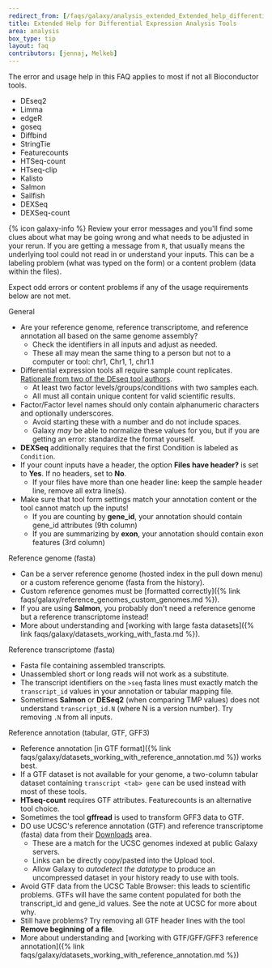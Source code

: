 ```yaml
---
redirect_from: [/faqs/galaxy/analysis_extended_Extended_help_differential_expression_analysis_tools]
title: Extended Help for Differential Expression Analysis Tools
area: analysis
box_type: tip
layout: faq
contributors: [jennaj, Melkeb]
---
```


The error and usage help in this FAQ applies to most if not all Bioconductor tools.

- DEseq2
- Limma
- edgeR
- goseq
- Diffbind
- StringTie
- Featurecounts
- HTSeq-count
- HTseq-clip
- Kalisto
- Salmon
- Sailfish
- DEXSeq
- DEXSeq-count

{% icon galaxy-info %}  Review your error messages and you'll find some clues about what may be going wrong and what needs to be adjusted in your rerun. If you are getting a message from `R`, that usually means the underlying tool could not read in or understand your inputs. This can be a labeling problem (what was typed on the form) or a content problem (data within the files).

Expect odd errors or content problems if any of the usage requirements below are not met.

General

- Are your reference genome, reference transcriptome, and reference annotation all based on the same genome assembly?
    * Check the identifiers in all inputs and adjust as needed.
    * These all may mean the same thing to a person but not to a computer or tool: chr1, Chr1, 1, chr1.1
- Differential expression tools all require sample count replicates. [Rationale from two of the DEseq tool authors](https://www.seqanswers.com/forum/bioinformatics/bioinformatics-aa/26388-deseq2-without-biol-replicates).
    * At least two factor levels/groups/conditions with two samples each.
    * All must all contain unique content for valid scientific results.
- Factor/Factor level names should only contain alphanumeric characters and optionally underscores.
    * Avoid starting these with a number and do not include spaces.
    * Galaxy *may* be able to normalize these values for you, but if you are getting an error: standardize the format yourself.
- **DEXSeq** additionally requires that the first Condition is labeled as `Condition`.
- If your count inputs have a header, the option **Files have header?** is set to **Yes**. If no headers, set to **No**. 
    * If your files have more than one header line: keep the sample header line, remove all extra line(s).
- Make sure that tool form settings match your annotation content or the tool cannot match up the inputs!
    * If you are counting by **gene_id**, your annotation should contain gene_id attributes (9th column)
    * If you are summarizing by **exon**, your annotation should contain exon features (3rd column)

Reference genome (fasta)

- Can be a server reference genome (hosted index in the pull down menu) or a custom reference genome (fasta from the history).
- Custom reference genomes must be [formatted correctly]({% link faqs/galaxy/reference_genomes_custom_genomes.md %}).
- If you are using **Salmon**, you probably don't need a reference genome but a reference transcriptome instead!
- More about understanding and [working with large fasta datasets]({% link faqs/galaxy/datasets_working_with_fasta.md %}).

Reference transcriptome (fasta)

- Fasta file containing assembled transcripts.
- Unassembled short or long reads will not work as a substitute.
- The transcript identifiers on the `>seq` fasta lines must exactly match the `transcript_id` values in your annotation or tabular mapping file.
- Sometimes **Salmon** or **DESeq2** (when comparing TMP values) does not understand `transcript_id.N` (where N is a version number). Try removing `.N` from all inputs. 
  
Reference annotation (tabular, GTF, GFF3)

- Reference annotation [in GTF format]({% link faqs/galaxy/datasets_working_with_reference_annotation.md %}) works best.
- If a GTF dataset is not available for your genome, a two-column tabular dataset containing `transcript <tab> gene` can be used instead with most of these tools. 
- **HTseq-count** requires GTF attributes. Featurecounts is an alternative tool choice.
- Sometimes the tool **gffread** is used to transform GFF3 data to GTF. 
- DO use UCSC's reference annotation (GTF) and reference transcriptome (fasta) data from their [Downloads](https://hgdownload.soe.ucsc.edu/downloads.html) area.
    * These are a match for the UCSC genomes indexed at public Galaxy servers.
    * Links can be directly copy/pasted into the Upload tool.
    * Allow Galaxy to *autodetect the datatype* to produce an uncompressed dataset in your history ready to use with tools.
- Avoid GTF data from the UCSC Table Browser: this leads to scientific problems. GTFs will have the same content populated for both the transcript_id and gene_id values. See the note at UCSC for more about why.
- Still have problems? Try removing all GTF header lines with the tool **Remove beginning of a file**.
- More about understanding and [working with GTF/GFF/GFF3 reference annotation]({% link faqs/galaxy/datasets_working_with_reference_annotation.md %})
